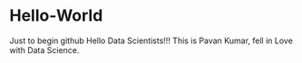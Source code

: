 # Hello-World
Just to begin github
Hello Data Scientists!!! This is Pavan Kumar, fell in Love with Data Science.
